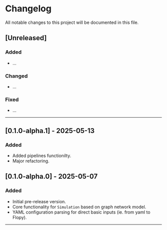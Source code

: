 # Changelog

All notable changes to this project will be documented in this file.

## [Unreleased]
### Added
- ...

### Changed
- ...
  

### Fixed
- ...

---
## [0.1.0-alpha.1] - 2025-05-13
### Added
- Added pipelines functionilty.
- Major refactoring.


## [0.1.0-alpha.0] - 2025-05-07
### Added
- Initial pre-release version.
- Core functionality for `Simulation` based on graph network model.
- YAML configuration parsing for direct basic inputs (ie. from yaml to Flopy).

---
